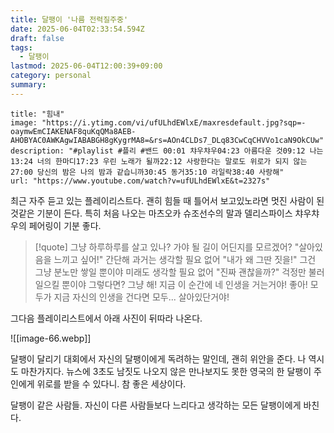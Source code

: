 ```yaml
---
title: 달팽이 '나름 전력질주중'
date: 2025-06-04T02:33:54.594Z
draft: false
tags:
  - 달팽이
lastmod: 2025-06-04T12:00:39+09:00
category: personal
summary: 
---
```


```embed
title: "힘내"
image: "https://i.ytimg.com/vi/ufULhdEWlxE/maxresdefault.jpg?sqp=-oaymwEmCIAKENAF8quKqQMa8AEB-AHOBYAC0AWKAgwIABABGH8gKygrMA8=&rs=AOn4CLDs7_DLq83CwCqCHVVo1caN9OkCUw"
description: "#playlist #플리 #밴드 00:01 챠우챠우04:23 아름다운 것09:12 나는13:24 너의 한마디17:23 우린 노래가 될까22:12 사랑한다는 말로도 위로가 되지 않는27:00 당신의 밤은 나의 밤과 같습니까30:45 동거35:10 라일락38:40 사랑해"
url: "https://www.youtube.com/watch?v=ufULhdEWlxE&t=2327s"
```

최근 자주 듣고 있는 플레이리스트다. 괜히 힘들 때 틀어서 보고있노라면 멋진 사람이 된 것같은 기분이 든다. 
특히 처음 나오는 마츠오카 슈조선수의 말과 델리스파이스 챠우챠우의 페어링이 기분 좋다. 

> [!quote]
> 그냥 하루하루를 살고 있나? 
> 가야 될 길이 어딘지를 모르겠어? 
> "살아있음을 느끼고 싶어!" 
> 간단해
> 과거는 생각할 필요 없어 
> "내가 왜 그딴 짓을!"
> 그건 그냥 분노만 쌓일 뿐이야 
> 미래도 생각할 필요 없어 
> "진짜 괜찮을까?"
> 걱정만 불러 일으킬 뿐이야 
> 그렇다면? 
> 그냥 해!
> 지금 이 순간에 네 인생을 거는거야! 
> 좋아!
> 모두가 지금 자신의 인생을 건다면 
> 모두... 
> 살아있단거야! 

그다음 플레이리스트에서 아래 사진이 뒤따라 나온다. 

![[image-66.webp]]

달팽이 달리기 대회에서 자신의 달팽이에게 독려하는 말인데, 괜히 위안을 준다. 나 역시도 마찬가지다. 뉴스에 3초도 남짓도 나오지 않은 만나보지도 못한 영국의 한 달팽이 주인에게 위로를 받을 수 있다니.
참 좋은 세상이다. 

달팽이 같은 사람들. 자신이 다른 사람들보다 느리다고 생각하는 모든 달팽이에게 바친다. 

